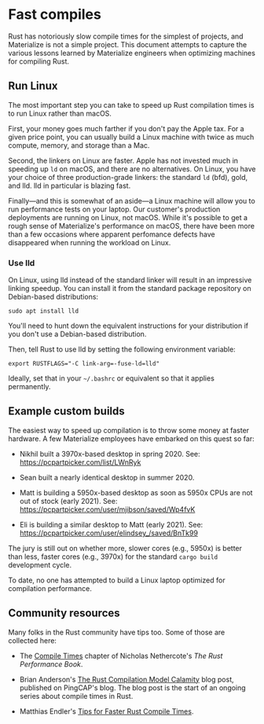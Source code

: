 # Fast compiles

Rust has notoriously slow compile times for the simplest of projects, and
Materialize is not a simple project. This document attempts to capture the
various lessons learned by Materialize engineers when optimizing machines for
compiling Rust.

## Run Linux

The most important step you can take to speed up Rust compilation times is to
run Linux rather than macOS.

First, your money goes much farther if you don't pay the Apple tax. For a given
price point, you can usually build a Linux machine with twice as much compute,
memory, and storage than a Mac.

Second, the linkers on Linux are faster. Apple has not invested much in speeding
up `ld` on macOS, and there are no alternatives. On Linux, you have your choice
of three production-grade linkers: the standard `ld` (bfd), gold, and lld. lld
in particular is blazing fast.

Finally—and this is somewhat of an aside—a Linux machine will allow you to run
performance tests on your laptop. Our customer's production deployments are
running on Linux, not macOS. While it's possible to get a rough sense of
Materialize's performance on macOS, there have been more than a few occasions
where apparent perfomance defects have disappeared when running the workload on
Linux.

### Use lld

On Linux, using lld instead of the standard linker will result in an impressive
linking speedup. You can install it from the standard package repository on
Debian-based distributions:

```shell
sudo apt install lld
```

You'll need to hunt down the equivalent instructions for your distribution if
you don't use a Debian-based distribution.

Then, tell Rust to use lld by setting the following environment variable:

```shell
export RUSTFLAGS="-C link-arg=-fuse-ld=lld"
```

Ideally, set that in your `~/.bashrc` or equivalent so that it applies
permanently.

## Example custom builds

The easiest way to speed up compilation is to throw some money at faster
hardware. A few Materialize employees have embarked on this quest so far:

  * Nikhil built a 3970x-based desktop in spring 2020.
    See: https://pcpartpicker.com/list/LWnRyk

  * Sean built a nearly identical desktop in summer 2020.

  * Matt is building a 5950x-based desktop as soon as 5950x CPUs
    are not out of stock (early 2021).
    See: https://pcpartpicker.com/user/mjibson/saved/Wp4fvK

  * Eli is building a similar desktop to Matt (early 2021).
    See: https://pcpartpicker.com/user/elindsey_/saved/BnTk99

The jury is still out on whether more, slower cores (e.g., 5950x) is better than
less, faster cores (e.g., 3970x) for the standard `cargo build` development
cycle.

To date, no one has attempted to build a Linux laptop optimized for compilation
performance.

## Community resources

Many folks in the Rust community have tips too. Some of those are collected
here:

  * The [Compile Times][nethercote] chapter of Nicholas Nethercote's *The Rust
    Performance Book*.

  * Brian Anderson's [The Rust Compilation Model Calamity][brson] blog post,
    published on PingCAP's blog. The blog post is the start of an ongoing series
    about compile times in Rust.

  * Matthias Endler's [Tips for Faster Rust Compile Times][endler].

[brson]: https://pingcap.com/blog/rust-compilation-model-calamity
[endler]: https://endler.dev/2020/rust-compile-times/
[nethercote]: https://nnethercote.github.io/perf-book/compile-times.html
